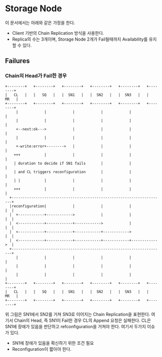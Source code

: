 # Storage Node
이 문서에서는 아래와 같은 가정을 한다.

- Client 기반의 Chain Replication 방식을 사용한다.
- Replica의 수는 3개이며, Storage Node 2개가 Fail될때까지 Availability를 유지할
수 있다.

## Failures

### Chain의 Head가 Fail한 경우


    +--------+   +--------+   +--------+   +--------+   +--------+   +--------+
    |   CL   |   |   SQ   |   |  SN1   |   |  SN2   |   |  SN3   |   |   MR   |
    +--------+   +--------+   +--------+   +--------+   +--------+   +--------+
         |            |            |            |            |            |
         |            |            |            |            |            |
         <--next:ok--->            |            |            |            |
         |            |            |            |            |            |
         +-write:error+-------->   |            |            |            |
        +++           |            |            |            |            |
        | duration to decide if SN1 fails       |            |            |
        | and CL triggers reconfiguration       |            |            |
        | |           |            |            |            |            |
        +++           |            |            |            |            |
      +----------------------------------------------------------------------+
      |reconfiguration|            |            |            |            |  |
      |  +------------+------------>            |            |            |  |
      |  <------------+------------+------------>            |            |  |
      |  <------------+------------+------------+------------>            |  |
      |  <------------+------------+------------+------------+------------>  |
      +----------------------------------------------------------------------+
         |            |            |            |            |            |
         |            |            |            |            |            |
         |            |            |            |            |            |
    +--------+   +--------+   +--------+   +--------+   +--------+   +--------+
    |   CL   |   |   SQ   |   |  SN1   |   |  SN2   |   |  SN3   |   |   MR   |
    +--------+   +--------+   +--------+   +--------+   +--------+   +--------+

위 그림은 SN1에서 SN2를 거쳐 SN3로 이어지는 Chain Replication을 표현한다. 여기서
Chain의 Head, 즉 SN1이 Fail한 경우 CL의 Append 요청은 실패한다. CL은 SN1에
장애가 있음을 판단하고 refconfiguration을 거쳐야 한다. 여기서 두가지 이슈가
있다.

- SN1에 장애가 있음을 확신하기 위한 조건 필요
- Reconfiguration이 짧아야 한다.


